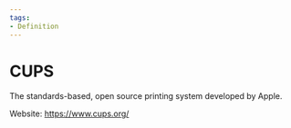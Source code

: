 ```yaml
---
tags:
- Definition
---
```

# CUPS

The standards-based, open source printing system developed by Apple.

Website: <https://www.cups.org/>
